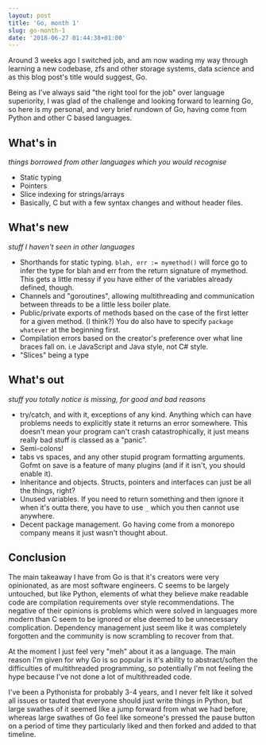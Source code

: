 ```yaml
---
layout: post
title: 'Go, month 1'
slug: go-month-1
date: '2018-06-27 01:44:38+01:00'
---
```


Around 3 weeks ago I switched job, and am now wading my way through learning a new codebase, zfs and other storage systems, data science and as this blog post's title would suggest, Go.

Being as I've always said "the right tool for the job" over language superiority, I was glad of the challenge and looking forward to learning Go, so here is my personal, and very brief rundown of Go, having come from Python and other C based languages.


## What's in 
_things borrowed from other languages which you would recognise_


- Static typing
- Pointers
- Slice indexing for strings/arrays
- Basically, C but with a few syntax changes and without header files.

## What's new 
_stuff I haven't seen in other languages_


- Shorthands for static typing. `blah, err := mymethod()` will force go to infer the type for blah and err from the return signature of mymethod. This gets a little messy if you have either of the variables already defined, though.
- Channels and "goroutines", allowing multithreading and communication between threads to be a little less boiler plate.
- Public/private exports of methods based on the case of the first letter for a given method. (I think?) You do also have to specify `package whatever` at the beginning first.
- Compilation errors based on the creator's preference over what line braces fall on. i.e JavaScript and Java style, not C# style.
- "Slices" being a type



## What's out
_stuff you totally notice is missing, for good and bad reasons_


- try/catch, and with it, exceptions of any kind. Anything which can have problems needs to explicitly state it returns an error somewhere. This doesn't mean your program can't crash catastrophically, it just means really bad stuff is classed as a "panic".
- Semi-colons!
- tabs vs spaces, and any other stupid program formatting arguments. Gofmt on save is a feature of many plugins (and if it isn't, you should enable it).
- Inheritance and objects. Structs, pointers and interfaces can just be all the things, right?
- Unused variables. If you need to return something and then ignore it when it's outta there, you have to use `_` which you then cannot use anywhere. 
- Decent package management. Go having come from a monorepo company means it just wasn't thought about.


## Conclusion
The main takeaway I have from Go is that it's creators were very opinionated, as are most software engineers. C seems to be largely untouched, but like Python, elements of what they believe make readable code are compilation requirements over style recommendations. The negative of their opinions is problems which were solved in languages more modern than C seem to be ignored or else deemed to be unnecessary complication. Dependency management just seem like it was completely forgotten and the community is now scrambling to recover from that.

At the moment I just feel very "meh" about it as a language. The main reason I'm given for why Go is so popular is it's ability to abstract/soften the difficulties of multithreaded programming, so potentially I'm not feeling the hype because I've not done a lot of multithreaded code. 

I've been a Pythonista for probably 3-4 years, and I never felt like it solved all issues or tauted that everyone should just write things in Python, but large swathes of it seemed like a jump forward from what we had before, whereas large swathes of Go feel like someone's pressed the pause button on a period of time they particularly liked and then forked and added to that timeline.
